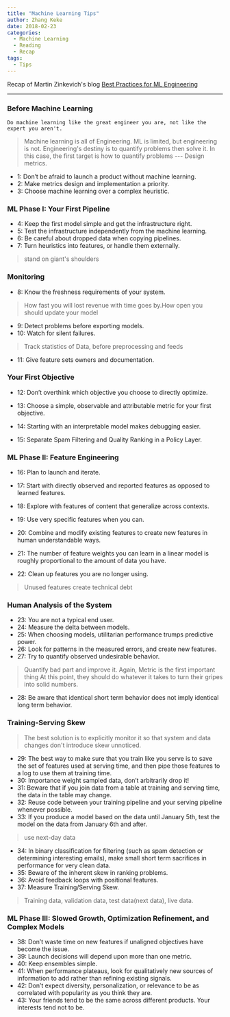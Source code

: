 ```yaml
---
title: "Machine Learning Tips"
author: Zhang Keke
date: 2018-02-23
categories:
  - Machine Learning
  - Reading
  - Recap
tags:
  - Tips
---
```



Recap of Martin Zinkevich's blog 
[Best Practices for ML Engineering](http://martin.zinkevich.org/rules_of_ml/rules_of_ml.pdf)

---

### Before Machine Learning 

```
Do machine learning like the great engineer you are, not like the expert you aren't.
```

> Machine learning is all of Engineering.
ML is limited, but engineering is not. 
Engineering's destiny is to quantify problems then solve it. In this case, the first target is how to quantify problems --- Design metrics.

* 1: Don’t be afraid to launch a product without machine learning.
* 2: Make metrics design and implementation a priority.
* 3: Choose machine learning over a complex heuristic.
### ML Phase I: Your First Pipeline
* 4: Keep the first model simple and get the infrastructure right. 
* 5: Test the infrastructure independently from the machine learning. 
* 6: Be careful about dropped data when copying pipelines.
* 7: Turn heuristics into features, or handle them externally.
> stand on giant's shoulders

### Monitoring
* 8: Know the freshness requirements of your system.
> How fast you will lost revenue with time goes by.How open you should update your model

* 9: Detect problems before exporting models.
* 10: Watch for silent failures.
> Track statistics of Data, before preprocessing and feeds 

* 11: Give feature sets owners and documentation.
### Your First Objective
* 12: Don’t overthink which objective you choose to directly optimize. 
* 13: Choose a simple, observable and attributable metric for your first objective.

* 14: Starting with an interpretable model makes debugging easier. 

* 15: Separate Spam Filtering and Quality Ranking in a Policy Layer.
### ML Phase II: Feature Engineering
* 16: Plan to launch and iterate.
* 17: Start with directly observed and reported features as opposed to learned features.
                          
* 18: Explore with features of content that generalize across contexts. 
* 19: Use very specific features when you can.
* 20: Combine and modify existing features to create new features in human understandable ways.
* 21: The number of feature weights you can learn in a linear model is roughly proportional to the amount of data you have.
* 22: Clean up features you are no longer using.
> Unused features create technical debt

###  Human Analysis of the System
* 23: You are not a typical end user.
* 24: Measure the delta between models.
* 25: When choosing models, utilitarian performance trumps predictive power.
* 26: Look for patterns in the measured errors, and create new features.
* 27: Try to quantify observed undesirable behavior.
> Quantify bad part and improve it. Again, Metric is the first important thing
At this point, they should do whatever it takes to turn their gripes into solid numbers.

* 28: Be aware that identical short term behavior does not imply identical long term behavior.
### Training-Serving Skew
> The best solution is to explicitly monitor it so that system and  data changes don't introduce skew unnoticed.

* 29: The best way to make sure that you train like you serve is to save the set of features used at serving time, and then pipe those features to a log to use them at training time.
* 30: Importance weight sampled data, don’t arbitrarily drop it!
* 31: Beware that if you join data from a table at training and serving time, the data in the table may change.
* 32: Reuse code between your training pipeline and your serving pipeline whenever possible.
* 33: If you produce a model based on the data until January 5th, test the model on the data from January 6th and after.
> use next-day data

* 34: In binary classification for filtering (such as spam detection or determining interesting emails), make small short term sacrifices in performance for very clean data.
* 35: Beware of the inherent skew in ranking problems.
* 36: Avoid feedback loops with positional features.
* 37: Measure Training/Serving Skew.
> Training data, validation data, test data(next data), live data.

### ML Phase III: Slowed Growth, Optimization Refinement, and Complex Models
* 38: Don’t waste time on new features if unaligned objectives have become the issue.
* 39: Launch decisions will depend upon more than one metric.
* 40: Keep ensembles simple.
* 41: When performance plateaus, look for qualitatively new sources of information to add rather than refining existing signals.
* 42: Don’t expect diversity, personalization, or relevance to be as correlated with popularity as you think they are.
* 43: Your friends tend to be the same across different products. Your interests tend not to be.